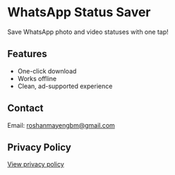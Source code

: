 # WhatsApp Status Saver

Save WhatsApp photo and video statuses with one tap!

## Features
- One-click download
- Works offline
- Clean, ad-supported experience

## Contact
Email: roshanmayengbm@gmail.com

## Privacy Policy
[View privacy policy](https://yourdomain.com/privacy)
